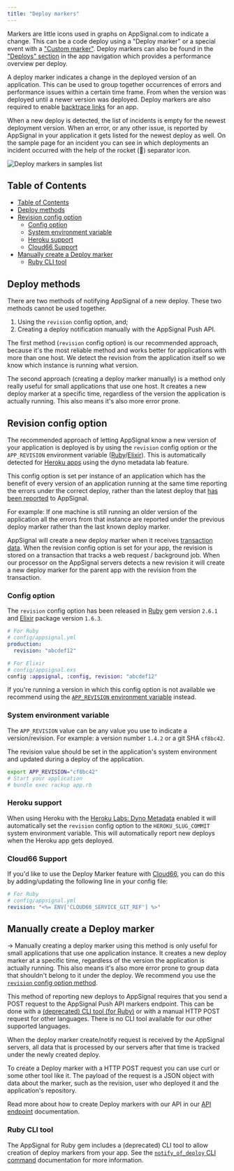 ```yaml
---
title: "Deploy markers"
---
```


Markers are little icons used in graphs on AppSignal.com to indicate a change. This can be a code deploy using a "Deploy marker" or a special event with a ["Custom marker"](custom-markers.html). Deploy markers can also be found in the ["Deploys" section](https://appsignal.com/redirect-to/app?to=markers) in the app navigation which provides a performance overview per deploy.

A deploy marker indicates a change in the deployed version of an application. This can be used to group together occurrences of errors and performance issues within a certain time frame. From when the version was deployed until a newer version was deployed. Deploy markers are also required to enable [backtrace links] for an app.

When a new deploy is detected, the list of incidents is empty for the newest deployment version. When an error, or any other issue, is reported by AppSignal in your application it gets listed for the newest deploy as well. On the sample page for an incident you can see in which deployments an incident occurred with the help of the rocket (🚀) separator icon.

![Deploy markers in samples list](/assets/images/screenshots/app_incident_samples_list.png)

## Table of Contents

- [Table of Contents](#table-of-contents)
- [Deploy methods](#deploy-methods)
- [Revision config option](#revision-config-option)
  - [Config option](#config-option)
  - [System environment variable](#system-environment-variable)
  - [Heroku support](#heroku-support)
  - [Cloud66 Support](#cloud66-support)
- [Manually create a Deploy marker](#manually-create-a-deploy-marker)
  - [Ruby CLI tool](#ruby-cli-tool)

## Deploy methods

There are two methods of notifying AppSignal of a new deploy. These two methods cannot be used together.

1. Using the `revision` config option, and;
2. Creating a deploy notification manually with the AppSignal Push API.

The first method (`revision` config option) is our recommended approach, because it's the most reliable method and works better for applications with more than one host. We detect the revision from the application itself so we know which instance is running what version.

The second approach (creating a deploy marker manually) is a method only really useful for small applications that use one host. It creates a new deploy marker at a specific time, regardless of the version the application is actually running. This also means it's also more error prone.

## Revision config option

The recommended approach of letting AppSignal know a new version of your application is deployed is by using the `revision` config option or the `APP_REVISION` environment variable ([Ruby](/ruby/configuration/options.html#option-revision)/[Elixir](/elixir/configuration/options.html#option-revision)). This is automatically detected for [Heroku apps](#heroku-support) using the dyno metadata lab feature.

This config option is set per instance of an application which has the benefit of every version of an application running at the same time reporting the errors under the correct deploy, rather than the latest deploy that [has been reported](#manually-create-a-deploy-marker) to AppSignal.

For example: If one machine is still running an older version of the application all the errors from that instance are reported under the previous deploy marker rather than the last known deploy marker.

AppSignal will create a new deploy marker when it receives [transaction data](/appsignal/terminology.html#transactions). When the revision config option is set for your app, the revision is stored on a transaction that tracks a web request / background job. When our processor on the AppSignal servers detects a new revision it will create a new deploy marker for the parent app with the revision from the transaction.

### Config option

The `revision` config option has been released in [Ruby](/ruby/configuration/options.html#option-revision) gem version `2.6.1` and [Elixir](/elixir/configuration/options.html#option-revision) package version `1.6.3`.

```yml
# For Ruby
# config/appsignal.yml
production:
  revision: "abcdef12"
```

```elixir
# For Elixir
# config/appsignal.exs
config :appsignal, :config, revision: "abcdef12"
```

If you're running a version in which this config option is not available we recommend using the [`APP_REVISION` environment variable](#system-environment-variable) instead.

### System environment variable

The `APP_REVISION` value can be any value you use to indicate a version/revision. For example: a version number `1.4.2` or a git SHA `cf8bc42`.

The revision value should be set in the application's system environment and updated during a deploy of the application.

```bash
export APP_REVISION="cf8bc42"
# Start your application
# bundle exec rackup app.rb
```

### Heroku support

When using Heroku with the [Heroku Labs: Dyno Metadata](https://devcenter.heroku.com/articles/dyno-metadata) enabled it will automatically set the `revision` config option to the `HEROKU_SLUG_COMMIT` system environment variable. This will automatically report new deploys when the Heroku app gets deployed.

### Cloud66 Support

If you'd like to use the Deploy Marker feature with [Cloud66](https://www.cloud66.com/), you can do this by adding/updating the following line in your config file:

```yml
# For Ruby
# config/appsignal.yml
revision: "<%= ENV['CLOUD66_SERVICE_GIT_REF'] %>"
```

## Manually create a Deploy marker

-> Manually creating a deploy marker using this method is only useful for small applications that use one application instance. It creates a new deploy marker at a specific time, regardless of the version the application is actually running. This also means it's also more error prone to group data that shouldn't belong to it under the deploy. We recommend you use the [`revision` config option method](#revision-config-option).

This method of reporting new deploys to AppSignal requires that you send a POST request to the AppSignal Push API markers endpoint. This can be done with a [(deprecated) CLI tool (for Ruby)][notify_of_deploy] or with a manual HTTP POST request for other languages. There is no CLI tool available for our other supported languages.

When the deploy marker create/notify request is received by the AppSignal servers, all data that is processed by our servers after that time is tracked under the newly created deploy.

To create a Deploy marker with a HTTP POST request you can use curl or some other tool like it. The payload of the request is a JSON object with data about the marker, such as the revision, user who deployed it and the application's repository.

Read more about how to create Deploy markers with our API in our [API endpoint](/api/markers.html) documentation.

### Ruby CLI tool

The AppSignal for Ruby gem includes a (deprecated) CLI tool to allow creation of deploy markers from your app. See the [`notify_of_deploy` CLI command][notify_of_deploy] documentation for more information.

[notify_of_deploy]: /ruby/command-line/notify_of_deploy.html
[backtrace links]: /application/backtrace-links.html
